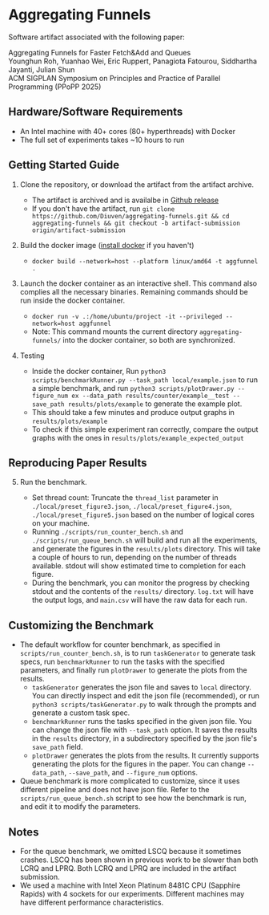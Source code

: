 # Aggregating Funnels

Software artifact associated with the following paper:

Aggregating Funnels for Faster Fetch&Add and Queues\
Younghun Roh, Yuanhao Wei, Eric Ruppert, Panagiota Fatourou, Siddhartha Jayanti, Julian Shun \
ACM SIGPLAN Symposium on Principles and Practice of Parallel Programming (PPoPP 2025)

## Hardware/Software Requirements

- An Intel machine with 40+ cores (80+ hyperthreads) with Docker
- The full set of experiments takes ~10 hours to run

## Getting Started Guide

1. Clone the repository, or download the artifact from the artifact archive.

   - The artifact is archived and is availalbe in [Github release](https://github.com/Diuven/aggregating-funnels/releases/tag/artifact-archive)
   - If you don't have the artifact, run `git clone https://github.com/Diuven/aggregating-funnels.git && cd aggregating-funnels && git checkout -b artifact-submission origin/artifact-submission`

2. Build the docker image ([install docker](https://docs.docker.com/engine/install/) if you haven't)

   - `docker build --network=host --platform linux/amd64 -t aggfunnel .`

3. Launch the docker container as an interactive shell. This command also complies all the necessary binaries. Remaining commands should be run inside the docker container.

   - `docker run -v .:/home/ubuntu/project -it --privileged --network=host aggfunnel`
   - Note: This command mounts the current directory `aggregating-funnels/` into the docker container, so both are synchronized.

4. Testing
   - Inside the docker container, Run `python3 scripts/benchmarkRunner.py --task_path local/example.json` to run a simple benchmark, and run `python3 scripts/plotDrawer.py --figure_num ex --data_path results/counter/example__test --save_path results/plots/example` to generate the example plot.
   - This should take a few minutes and produce output graphs in `results/plots/example`
   - To check if this simple experiment ran correctly, compare the output graphs with the ones in `results/plots/example_expected_output`

## Reproducing Paper Results

5. Run the benchmark.

   - Set thread count: Truncate the `thread_list` parameter in `./local/preset_figure3.json`, `./local/preset_figure4.json`, `./local/preset_figure5.json` based on the number of logical cores on your machine.
   - Running `./scripts/run_counter_bench.sh` and `./scripts/run_queue_bench.sh` will build and run all the experiments, and generate the figures in the `results/plots` directory. This will take a couple of hours to run, depending on the number of threads available. stdout will show estimated time to completion for each figure.
   - During the benchmark, you can monitor the progress by checking stdout and the contents of the `results/` directory. `log.txt` will have the output logs, and `main.csv` will have the raw data for each run.

## Customizing the Benchmark

- The default workflow for counter benchmark, as specified in `scripts/run_counter_bench.sh`, is to run `taskGenerator` to generate task specs, run `benchmarkRunner` to run the tasks with the specified parameters, and finally run `plotDrawer` to generate the plots from the results.
  - `taskGenerator` generates the json file and saves to `local` directory. You can directly inspect and edit the json file (recommended), or run `python3 scripts/taskGenerator.py` to walk through the prompts and generate a custom task spec.
  - `benchmarkRunner` runs the tasks specified in the given json file. You can change the json file with `--task_path` option. It saves the results in the `results` directory, in a subdirectory specified by the json file's `save_path` field.
  - `plotDrawer` generates the plots from the results. It currently supports generating the plots for the figures in the paper. You can change `--data_path`, `--save_path`, and `--figure_num` options.
- Queue benchmark is more complicated to customize, since it uses different pipeline and does not have json file. Refer to the `scripts/run_queue_bench.sh` script to see how the benchmark is run, and edit it to modify the parameters.

## Notes

- For the queue benchmark, we omitted LSCQ because it sometimes crashes. LSCQ has been shown in previous work to be slower than both LCRQ and LPRQ. Both LCRQ and LPRQ are included in the artifact submission.
- We used a machine with Intel Xeon Platinum 8481C CPU (Sapphire Rapids) with 4 sockets for our experiments. Different machines may have different performance characteristics.
